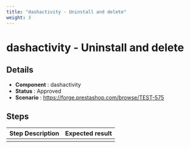 ```yaml
---
title: "dashactivity - Uninstall and delete"
weight: 3
---
```


# dashactivity - Uninstall and delete
## Details
* **Component** : dashactivity
* **Status** : Approved
* **Scenario** : https://forge.prestashop.com/browse/TEST-575

## Steps
| Step Description | Expected result |
| ----- | ----- |
|  |  |